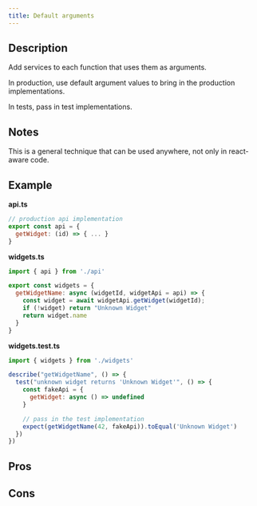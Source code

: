 ```yaml
---
title: Default arguments
---
```


## Description

Add services to each function that uses them as arguments.

In production, use default argument values to bring in the production implementations.

In tests, pass in test implementations.

## Notes

This is a general technique that can be used anywhere, not only in react-aware code.

## Example

**api.ts**

```js
// production api implementation
export const api = {
  getWidget: (id) => { ... }
}
```

**widgets.ts**
```js
import { api } from './api'

export const widgets = {
  getWidgetName: async (widgetId, widgetApi = api) => {
    const widget = await widgetApi.getWidget(widgetId);
    if (!widget) return "Unknown Widget"
    return widget.name
  }
}

```

**widgets.test.ts**
```js
import { widgets } from './widgets'

describe("getWidgetName", () => {
  test("unknown widget returns 'Unknown Widget'", () => {
    const fakeApi = {
      getWidget: async () => undefined
    }

    // pass in the test implementation
    expect(getWidgetName(42, fakeApi)).toEqual('Unknown Widget')
  })
})
```

## Pros



## Cons

